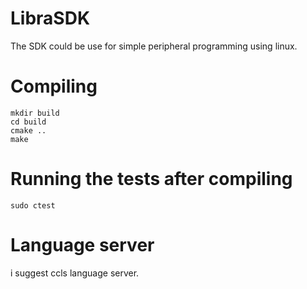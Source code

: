 # LibraSDK

The SDK could be use for simple peripheral programming using linux.

# Compiling
```
mkdir build
cd build
cmake ..
make
```
# Running the tests after compiling
```
sudo ctest
```
# Language server
i suggest ccls language server.
